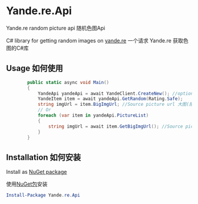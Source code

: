 # Yande.re.Api
Yande.re random picture api 随机色图Api

C# library for getting random images on [yande.re](https://yande.re/post)
一个请求 Yande.re 获取色图的C#库

## Usage 如何使用

```C#
        public static async void Main()
        {
            YandeApi yandeApi = await YandeClient.CreateNew(); //optional parameter filter by tag  可选 Tag 参数过滤
            YandeItem item = await yandeApi.GetRandom(Rating.Safe);
            string imgUrl = item.BigImgUrl; //Source picture url 大图(原图)URL
            // Or
            foreach (var item in yandeApi.PictureList)
            {
                string imgUrl = await item.GetBigImgUrl(); //Source picture url 大图(原图)URL
            }
        }
```

## Installation 如何安装

Install as [NuGet package](https://www.nuget.org/packages/Yande.re.Api/)

使用[NuGet包](https://www.nuget.org/packages/Yande.re.Api/)安装

```powershell
Install-Package Yande.re.Api
```
